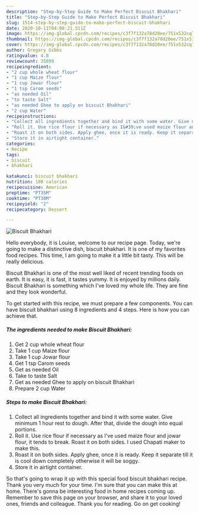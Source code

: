 ```yaml
---
description: "Step-by-Step Guide to Make Perfect Biscuit Bhakhari"
title: "Step-by-Step Guide to Make Perfect Biscuit Bhakhari"
slug: 1514-step-by-step-guide-to-make-perfect-biscuit-bhakhari
date: 2020-10-11T04:08:21.511Z
image: https://img-global.cpcdn.com/recipes/c3f7f132a78d20ee/751x532cq70/biscuit-bhakhari-recipe-main-photo.jpg
thumbnail: https://img-global.cpcdn.com/recipes/c3f7f132a78d20ee/751x532cq70/biscuit-bhakhari-recipe-main-photo.jpg
cover: https://img-global.cpcdn.com/recipes/c3f7f132a78d20ee/751x532cq70/biscuit-bhakhari-recipe-main-photo.jpg
author: Gregory Gibbs
ratingvalue: 4.8
reviewcount: 35899
recipeingredient:
- "2 cup whole wheat flour"
- "1 cup Maize flour"
- "1 cup Jowar flour"
- "1 tsp Carom seeds"
- "as needed Oil"
- "to taste Salt"
- "as needed Ghee to apply on biscuit Bhakhari"
- "2 cup Water"
recipeinstructions:
- "Collect all ingredients together and bind it with some water. Give minimum 1 hour rest to dough. After that, divide the dough into equal portions."
- "Roll it. Use rice flour if necessary as I&#39;ve used maize flour and jowar flour, it tends to break. Roast it on both sides. I used Chapati maker to make this."
- "Roast it on both sides. Apply ghee, once it is ready. Keep it separate till it is cool down completely otherwise it will be soggy."
- "Store it in airtight container."
categories:
- Recipe
tags:
- biscuit
- bhakhari

katakunci: biscuit bhakhari 
nutrition: 188 calories
recipecuisine: American
preptime: "PT35M"
cooktime: "PT30M"
recipeyield: "2"
recipecategory: Dessert

---
```



![Biscuit Bhakhari](https://img-global.cpcdn.com/recipes/c3f7f132a78d20ee/751x532cq70/biscuit-bhakhari-recipe-main-photo.jpg)

Hello everybody, it is Louise, welcome to our recipe page. Today, we're going to make a distinctive dish, biscuit bhakhari. It is one of my favorites food recipes. This time, I am going to make it a little bit tasty. This will be really delicious.

Biscuit Bhakhari is one of the most well liked of recent trending foods on earth. It is easy, it is fast, it tastes yummy. It is enjoyed by millions daily. Biscuit Bhakhari is something which I've loved my whole life. They are fine and they look wonderful.




To get started with this recipe, we must prepare a few components. You can have biscuit bhakhari using 8 ingredients and 4 steps. Here is how you can achieve that.

<!--inarticleads1-->

##### The ingredients needed to make Biscuit Bhakhari:

1. Get 2 cup whole wheat flour
1. Take 1 cup Maize flour
1. Take 1 cup Jowar flour
1. Get 1 tsp Carom seeds
1. Get as needed Oil
1. Take to taste Salt
1. Get as needed Ghee to apply on biscuit Bhakhari
1. Prepare 2 cup Water




<!--inarticleads2-->

##### Steps to make Biscuit Bhakhari:

1. Collect all ingredients together and bind it with some water. Give minimum 1 hour rest to dough. After that, divide the dough into equal portions.
1. Roll it. Use rice flour if necessary as I&#39;ve used maize flour and jowar flour, it tends to break. Roast it on both sides. I used Chapati maker to make this.
1. Roast it on both sides. Apply ghee, once it is ready. Keep it separate till it is cool down completely otherwise it will be soggy.
1. Store it in airtight container.




So that's going to wrap it up with this special food biscuit bhakhari recipe. Thank you very much for your time. I'm sure that you can make this at home. There's gonna be interesting food in home recipes coming up. Remember to save this page on your browser, and share it to your loved ones, friends and colleague. Thank you for reading. Go on get cooking!
